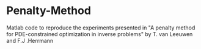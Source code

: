 # Penalty-Method
Matlab code to reproduce the experiments presented in "A penalty method for PDE-constrained optimization in inverse problems" by T. van Leeuwen and F.J .Herrmann
